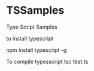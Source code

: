 # TSSamples
Type Script Samples


to install typescript 

npm install typescript -g


To compile typesscript 
tsc test.ts
